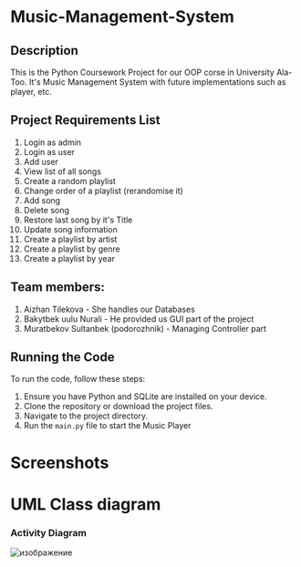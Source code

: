 # Music-Management-System

## Description

This is the Python Coursework Project for our OOP corse in University Ala-Too. It's Music Management System with future implementations such as player, etc. 

## Project Requirements List
1. Login as admin
2. Login as user
3. Add user
4. View list of all songs
5. Create a random playlist
6. Change order of a playlist (rerandomise it)
7. Add song
8. Delete song
9. Restore last song by it's Title
10. Update song information
11. Create a playlist by artist
12. Create a playlist by genre
13. Create a playlist by year

## Team members:

1. Aizhan Tilekova - She handles our Databases
2. Bakytbek uulu Nurali - He provided us GUI part of the project
3. Muratbekov Sultanbek (podorozhnik) - Managing Controller part


## Running the Code

To run the code, follow these steps:

1. Ensure you have Python and SQLite are installed on your device.
2. Clone the repository or download the project files.
3. Navigate to the project directory.
4. Run the `main.py` file to start the Music Player


# Screenshots

# UML Class diagram



### Activity Diagram

![изображение](https://github.com/user-attachments/assets/43d165f4-ebba-4d71-9166-9a41da852e77)

